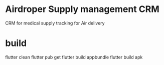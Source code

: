# Airdroper Supply management CRM

CRM for medical supply tracking for Air delivery


# build
flutter clean
flutter pub get
flutter build appbundle
flutter build apk
